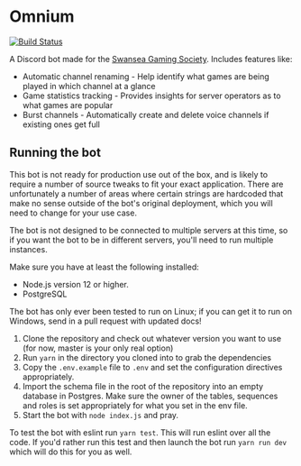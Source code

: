 # Omnium

[![Build Status](https://travis-ci.org/ciarancrocker/omnium.svg?branch=develop)](https://travis-ci.org/ciarancrocker/omnium)

A Discord bot made for the [Swansea Gaming Society](https://sugaming.co.uk). Includes features like:

* Automatic channel renaming - Help identify what games are being played in which channel at a glance
* Game statistics tracking - Provides insights for server operators as to what games are popular
* Burst channels - Automatically create and delete voice channels if existing ones get full

## Running the bot

This bot is not ready for production use out of the box, and is likely to require a number of source tweaks to fit your
exact application. There are unfortunately a number of areas where certain strings are hardcoded that make no sense outside
of the bot's original deployment, which you will need to change for your use case. 

The bot is not designed to be connected to multiple servers at this time, so if you want the bot to be in different
servers, you'll need to run multiple instances.

Make sure you have at least the following installed:

* Node.js version 12 or higher.
* PostgreSQL

The bot has only ever been tested to run on Linux; if you can get it to run on Windows, send in a pull request with
updated docs!

1. Clone the repository and check out whatever version you want to use (for now, master is your only real option)
2. Run `yarn` in the directory you cloned into to grab the dependencies
3. Copy the `.env.example` file to `.env` and set the configuration directives appropriately.
4. Import the schema file in the root of the repository into an empty database in Postgres. Make sure the owner of the
   tables, sequences and roles is set appropriately for what you set in the env file.
5. Start the bot with `node index.js` and pray.

To test the bot with eslint run `yarn test`. This will run eslint over all the code. If you'd rather run this test
and then launch the bot run `yarn run dev` which will do this for you as well.
